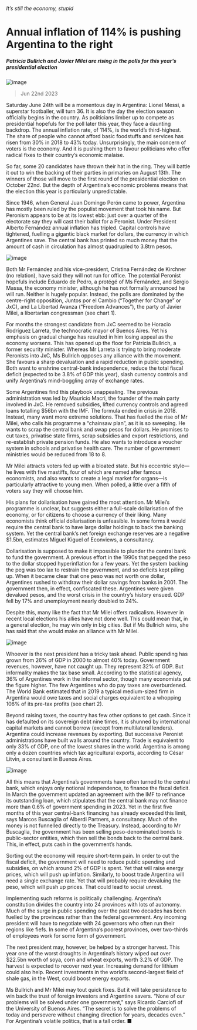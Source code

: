 ###### It’s still the economy, stupid
# Annual inflation of 114% is pushing Argentina to the right 
##### Patricia Bullrich and Javier Milei are rising in the polls for this year’s presidential election 
![image](images/20230624_AMP001.jpg) 
> Jun 22nd 2023 
Saturday June 24th will be a momentous day in Argentina: Lionel Messi, a superstar footballer, will turn 36. It is also the day the election season officially begins in the country. As politicians limber up to compete as presidential hopefuls for the poll later this year, they face a daunting backdrop. The annual inflation rate, of 114%, is the world’s third-highest. The share of people who cannot afford basic foodstuffs and services has risen from 30% in 2018 to 43% today. Unsurprisingly, the main concern of voters is the economy. And it is pushing them to favour politicians who offer radical fixes to their country’s economic malaise. 
So far, some 20 candidates have thrown their hat in the ring. They will battle it out to win the backing of their parties in primaries on August 13th. The winners of those will move to the first round of the presidential election on October 22nd. But the depth of Argentina’s economic problems means that the election this year is particularly unpredictable.
Since 1946, when General Juan Domingo Perón came to power, Argentina has mostly been ruled by the populist movement that took his name. But Peronism appears to be at its lowest ebb: just over a quarter of the electorate say they will cast their ballot for a Peronist. Under President Alberto Fernández annual inflation has tripled. Capital controls have tightened, fuelling a gigantic black market for dollars, the currency in which Argentines save. The central bank has printed so much money that the amount of cash in circulation has almost quadrupled to 3.8trn pesos.
![image](images/20230624_AMC586.png) 

Both Mr Fernández and his vice-president, Cristina Fernández de Kirchner (no relation), have said they will not run for office. The potential Peronist hopefuls include Eduardo de Pedro, a protégé of Ms Fernández, and Sergio Massa, the economy minister, although he has not formally announced he will run. Neither is hugely popular. Instead, the polls are dominated by the centre-right opposition, Juntos por el Cambio (“Together for Change” or JxC), and La Libertad Avanza (“Freedom Advances”), the party of Javier Milei, a libertarian congressman (see chart 1).
For months the strongest candidate from JxC seemed to be Horacio Rodríguez Larreta, the technocratic mayor of Buenos Aires. Yet his emphasis on gradual change has resulted in him losing appeal as the economy worsens. This has opened up the floor for Patricia Bullrich, a former security minister. Whereas Mr Larreta is trying to bring moderate Peronists into JxC, Ms Bullrich opposes any alliance with the movement. She favours a sharp devaluation and a rapid reduction in public spending. Both want to enshrine central-bank independence, reduce the total fiscal deficit (expected to be 3.8% of GDP this year), slash currency controls and unify Argentina’s mind-boggling array of exchange rates. 
Some Argentines find this playbook unappealing. The previous administration was led by Mauricio Macri, the founder of the main party involved in JxC. He removed subsidies, lifted currency controls and agreed loans totalling $56bn with the IMF. The formula ended in crisis in 2018. Instead, many want more extreme solutions. That has fuelled the rise of Mr Milei, who calls his programme a “chainsaw plan”, as it is so sweeping. He wants to scrap the central bank and swap pesos for dollars. He promises to cut taxes, privatise state firms, scrap subsidies and export restrictions, and re-establish private pension funds. He also wants to introduce a voucher system in schools and privatise health care. The number of government ministries would be reduced from 18 to 8. 
Mr Milei attracts voters fed up with a bloated state. But his eccentric style—he lives with five mastiffs, four of which are named after famous economists, and also wants to create a legal market for organs—is particularly attractive to young men. When polled, a little over a fifth of voters say they will choose him. 

His plans for dollarisation have gained the most attention. Mr Milei’s programme is unclear, but suggests either a full-scale dollarisation of the economy, or for citizens to choose a currency of their liking. Many economists think official dollarisation is unfeasible. In some forms it would require the central bank to have large dollar holdings to back the banking system. Yet the central bank’s net foreign exchange reserves are a negative $1.5bn, estimates Miguel Kiguel of Econviews, a consultancy. 
Dollarisation is supposed to make it impossible to plunder the central bank to fund the government. A previous effort in the 1990s that pegged the peso to the dollar stopped hyperinflation for a few years. Yet the system backing the peg was too lax to restrain the government, and so deficits kept piling up. When it became clear that one peso was not worth one dollar, Argentines rushed to withdraw their dollar savings from banks in 2001. The government then, in effect, confiscated these. Argentines were given devalued pesos, and the worst crisis in the country’s history ensued. GDP fell by 17% and unemployment nearly doubled to 24%. 
Despite this, many like the fact that Mr Milei offers radicalism. However in recent local elections his allies have not done well. This could mean that, in a general election, he may win only in big cities. But if Ms Bullrich wins, she has said that she would make an alliance with Mr Milei.
![image](images/20230624_AMC574.png) 

Whoever is the next president has a tricky task ahead. Public spending has grown from 26% of GDP in 2000 to almost 40% today. Government revenues, however, have not caught up. They represent 32% of GDP. But informality makes the tax base small. According to the statistical agency, 36% of Argentines work in the informal sector, though many economists put the figure higher. The few Argentines who do pay taxes are overburdened. The World Bank estimated that in 2019 a typical medium-sized firm in Argentina would owe taxes and social charges equivalent to a whopping 106% of its pre-tax profits (see chart 2).
Beyond raising taxes, the country has few other options to get cash. Since it has defaulted on its sovereign debt nine times, it is shunned by international capital markets and cannot borrow (except from multilateral lenders). Argentina could increase revenues by exporting. But successive Peronist administrations have built walls around the country. Trade is equivalent to only 33% of GDP, one of the lowest shares in the world. Argentina is among only a dozen countries which tax agricultural exports, according to César Litvin, a consultant in Buenos Aires. 
![image](images/20230624_AMP002.jpg) 

All this means that Argentina’s governments have often turned to the central bank, which enjoys only notional independence, to finance the fiscal deficit. In March the government updated an agreement with the IMF to refinance its outstanding loan, which stipulates that the central bank may not finance more than 0.6% of government spending in 2023. Yet in the first five months of this year central-bank financing has already exceeded this limit, says Marcos Buscaglia of Alberdi Partners, a consultancy. Much of the money is not funnelled directly to the Treasury. Instead, according to Mr Buscaglia, the government has been selling peso-denominated bonds to public-sector entities, which then sell the bonds back to the central bank. This, in effect, puts cash in the government’s hands.
Sorting out the economy will require short-term pain. In order to cut the fiscal deficit, the government will need to reduce public spending and subsidies, on which around 2% of GDP is spent. Yet that will raise energy prices, which will push up inflation. Similarly, to boost trade Argentina will need a single exchange rate. Yet that will probably require devaluing the peso, which will push up prices. That could lead to social unrest.
Implementing such reforms is politically challenging. Argentina’s constitution divides the country into 24 provinces with lots of autonomy. Much of the surge in public spending over the past two decades has been fuelled by the provinces rather than the federal government. Any incoming president will have to negotiate with 24 governors who often run their regions like fiefs. In some of Argentina’s poorest provinces, over two-thirds of employees work for some form of government.
The next president may, however, be helped by a stronger harvest. This year one of the worst droughts in Argentina’s history wiped out over $22.5bn worth of soya, corn and wheat exports, worth 3.2% of GDP. The harvest is expected to recover next year. Increasing demand for lithium could also help. Recent investments in the world’s second-largest field of shale gas, in the West, could boost energy exports.
Ms Bullrich and Mr Milei may tout quick fixes. But it will take persistence to win back the trust of foreign investors and Argentine savers. “None of our problems will be solved under one government,” says Ricardo Carciofi of the University of Buenos Aires. “The secret is to solve the problems of today and persevere without changing direction for years, decades even.” For Argentina’s volatile politics, that is a tall order. ■
